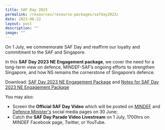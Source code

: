 ```yaml
---
title: SAF Day 2023
permalink: /resources/resource-packages/safday2023/
date: 2023-06-22
layout: post
description: ""
image: ""
---
```

On 1 July, we commemorate SAF Day and reaffirm our loyalty and commitment to the SAF and Singapore. 

In this **SAF Day 2023 NE Engagement package**, we cover the need for a long-term view on defence, MINDEF-SAF’s ongoing efforts to strengthen Singapore, and how NS remains the cornerstone of Singapore’s defence. 

Download: [SAF Day 2023 NE Engagement Package](/files/packages/2023/saf%20day%202023%20ne%20engagement%20package.pdf) and [Notes for SAF Day 2023 NE Engagement Package]()

You may also:
* Screen the **Official SAF Day Video** which will be posted on [MINDEF](https://www.facebook.com/mindefsg) and [Defence Minister's](https://www.facebook.com/ngenghen) social media pages on 30 June; 
* Catch the **SAF Day Parade Video Livestream** on 1 July, 1700hrs on MINDEF Facebook page, Twitter, or YouTube.